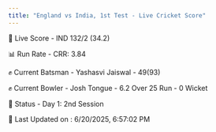 ```yaml
---
title: "England vs India, 1st Test - Live Cricket Score"
---
```


🔴 Live Score - IND 132/2 (34.2)  

📊 Run Rate - CRR: 3.84  

✊ Current Batsman - Yashasvi Jaiswal - 49(93)  

✊ Current Bowler - Josh Tongue - 6.2 Over 25 Run - 0 Wicket  

📑 Status - Day 1: 2nd Session

📝 Last Updated on : 6/20/2025, 6:57:02 PM  

